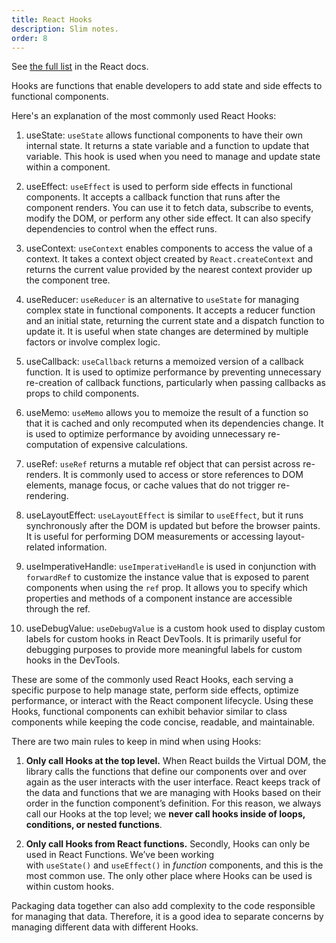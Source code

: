 ```yaml
---
title: React Hooks
description: Slim notes.
order: 8
---
```


See [the full list](https://react.dev/reference/react) in the React docs.

Hooks are functions that enable developers to add state and side effects to functional components.

Here's an explanation of the most commonly used React Hooks:

1.  useState: `useState` allows functional components to have their own internal state. It returns a state variable and a function to update that variable. This hook is used when you need to manage and update state within a component.

2.  useEffect: `useEffect` is used to perform side effects in functional components. It accepts a callback function that runs after the component renders. You can use it to fetch data, subscribe to events, modify the DOM, or perform any other side effect. It can also specify dependencies to control when the effect runs.

3.  useContext: `useContext` enables components to access the value of a context. It takes a context object created by `React.createContext` and returns the current value provided by the nearest context provider up the component tree.

4.  useReducer: `useReducer` is an alternative to `useState` for managing complex state in functional components. It accepts a reducer function and an initial state, returning the current state and a dispatch function to update it. It is useful when state changes are determined by multiple factors or involve complex logic.

5.  useCallback: `useCallback` returns a memoized version of a callback function. It is used to optimize performance by preventing unnecessary re-creation of callback functions, particularly when passing callbacks as props to child components.

6.  useMemo: `useMemo` allows you to memoize the result of a function so that it is cached and only recomputed when its dependencies change. It is used to optimize performance by avoiding unnecessary re-computation of expensive calculations.

7.  useRef: `useRef` returns a mutable ref object that can persist across re-renders. It is commonly used to access or store references to DOM elements, manage focus, or cache values that do not trigger re-rendering.

8.  useLayoutEffect: `useLayoutEffect` is similar to `useEffect`, but it runs synchronously after the DOM is updated but before the browser paints. It is useful for performing DOM measurements or accessing layout-related information.

9.  useImperativeHandle: `useImperativeHandle` is used in conjunction with `forwardRef` to customize the instance value that is exposed to parent components when using the `ref` prop. It allows you to specify which properties and methods of a component instance are accessible through the ref.

10.  useDebugValue: `useDebugValue` is a custom hook used to display custom labels for custom hooks in React DevTools. It is primarily useful for debugging purposes to provide more meaningful labels for custom hooks in the DevTools.

These are some of the commonly used React Hooks, each serving a specific purpose to help manage state, perform side effects, optimize performance, or interact with the React component lifecycle. Using these Hooks, functional components can exhibit behavior similar to class components while keeping the code concise, readable, and maintainable.

There are two main rules to keep in mind when using Hooks:

1. **Only call Hooks at the top level.** 
	   When React builds the Virtual DOM, the library calls the functions that define our components over and over again as the user interacts with the user interface. React keeps track of the data and functions that we are managing with Hooks based on their order in the function component’s definition. For this reason, we always call our Hooks at the top level; we **never call hooks inside of loops, conditions, or nested functions**.
	   
2. **Only call Hooks from React functions.**
	   Secondly, Hooks can only be used in React Functions. We’ve been working with `useState()` and `useEffect()` in _function_ components, and this is the most common use. The only other place where Hooks can be used is within custom hooks.

Packaging data together can also add complexity to the code responsible for managing that data. Therefore, it is a good idea to separate concerns by managing different data with different Hooks.
